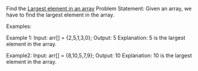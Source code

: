 Find the [Largest element in an array](https://takeuforward.org/data-structure/find-the-largest-element-in-an-array/)
Problem Statement: Given an array, we have to find the largest element in the array.

Examples:

Example 1:
Input: arr[] = {2,5,1,3,0};
Output: 5
Explanation: 5 is the largest element in the array. 

Example2: 
Input: arr[] = {8,10,5,7,9};
Output: 10
Explanation: 10 is the largest element in the array. 